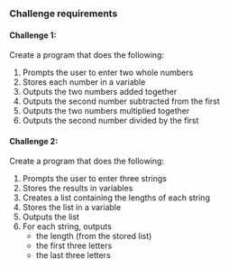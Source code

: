 ### Challenge requirements

#### Challenge 1:
Create a program that does the following:

1. Prompts the user to enter two whole numbers
2. Stores each number in a variable
3. Outputs the two numbers added together
4. Outputs the second number subtracted from the first
5. Outputs the two numbers multiplied together
6. Outputs the second number divided by the first

#### Challenge 2:
Create a program that does the following:

1. Prompts the user to enter three strings
2. Stores the results in variables
3. Creates a list containing the lengths of each string
4. Stores the list in a variable
5. Outputs the list
6. For each string, outputs
    * the length (from the stored list)
    * the first three letters
    * the last three letters
